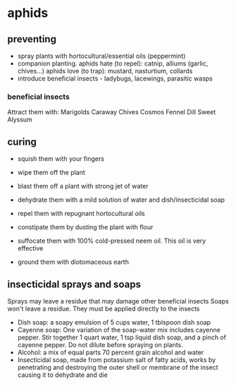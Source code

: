 # aphids
## preventing
- spray plants with hortocultural/essential oils (peppermint)
- companion planting.
aphids hate (to repel): catnip, alliums (garlic, chives...)
aphids love (to trap): mustard, nasturtium, collards
- introduce beneficial insects - ladybugs, lacewings, parasitic wasps

### beneficial insects
Attract them with:
    Marigolds
    Caraway
    Chives
    Cosmos
    Fennel
    Dill
    Sweet Alyssum


## curing
- squish them with your fingers
- wipe them off the plant
- blast them off a plant with strong jet of water

- dehydrate them with a mild solution of water and dish/insecticidal soap
- repel them with repugnant hortocultural oils

- constipate them by dusting the plant with flour
- suffocate them with 100% cold-pressed neem oil. This oil is very effective
- ground them with diotomaceous earth

## insecticidal sprays and soaps
Sprays may leave a residue that may damage other beneficial insects
Soaps won't leave a residue. They must be applied directly to the
insects

- Dish soap: a soapy emulsion of 5 cups water, 1 tblspoon dish soap
- Cayenne soap: One variation of the soap-water mix includes cayenne pepper.
Stir together 1 quart water, 1 tsp liquid dish soap, and a pinch of cayenne
pepper. Do not dilute before spraying on plants.
- Alcohol: a mix of equal parts 70 percent grain alcohol and water
- Insecticidal soap, made from potassium salt of fatty acids, works by penetrating
and destroying the outer shell or membrane of the insect causing it to dehydrate
and die